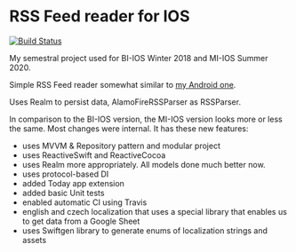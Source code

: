 # RSS Feed reader for IOS
[![Build Status](https://travis-ci.com/budikpet/IOSSemestralWork.svg?branch=master)](https://travis-ci.com/budikpet/IOSSemestralWork)

My semestral project used for BI-IOS Winter 2018 and MI-IOS Summer 2020.

Simple RSS Feed reader somewhat similar to [my Android one](https://github.com/TheDarkOne11/AndroidSemestralWork). 

Uses Realm to persist data, AlamoFireRSSParser as RSSParser.

In comparison to the BI-IOS version, the MI-IOS version looks more or less the same. Most changes were internal.
It has these new features: 
- uses MVVM & Repository pattern and modular project
- uses ReactiveSwift and ReactiveCocoa
- uses Realm more appropriately. All models done much better now.
- uses protocol-based DI
- added Today app extension
- added basic Unit tests
- enabled automatic CI using Travis
- english and czech localization that uses a special library that enables us to get data from a Google Sheet
- uses Swiftgen library to generate enums of localization strings and assets
